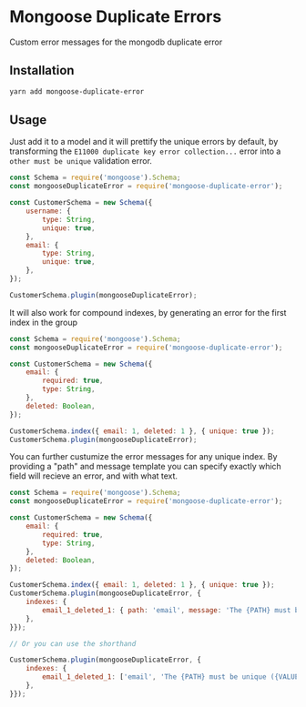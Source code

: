 Mongoose Duplicate Errors
=========================

Custom error messages for the mongodb duplicate error

Installation
------------

```bash
yarn add mongoose-duplicate-error
```

Usage
-----

Just add it to a model and it will prettify the unique errors by default, by transforming the
`E11000 duplicate key error collection...` error into a  `other must be unique` validation error.

```javascript
const Schema = require('mongoose').Schema;
const mongooseDuplicateError = require('mongoose-duplicate-error');

const CustomerSchema = new Schema({
    username: {
        type: String,
        unique: true,
    },
    email: {
        type: String,
        unique: true,
    },
});

CustomerSchema.plugin(mongooseDuplicateError);
```

It will also work for compound indexes, by generating an error for the first index in the group

```javascript
const Schema = require('mongoose').Schema;
const mongooseDuplicateError = require('mongoose-duplicate-error');

const CustomerSchema = new Schema({
    email: {
        required: true,
        type: String,
    },
    deleted: Boolean,
});

CustomerSchema.index({ email: 1, deleted: 1 }, { unique: true });
CustomerSchema.plugin(mongooseDuplicateError);
```

You can further custumize the error messages for any unique index. By providing a "path" and message template you can specify exactly which field will recieve an error, and with what text.

```javascript
const Schema = require('mongoose').Schema;
const mongooseDuplicateError = require('mongoose-duplicate-error');

const CustomerSchema = new Schema({
    email: {
        required: true,
        type: String,
    },
    deleted: Boolean,
});

CustomerSchema.index({ email: 1, deleted: 1 }, { unique: true });
CustomerSchema.plugin(mongooseDuplicateError, {
    indexes: {
        email_1_deleted_1: { path: 'email', message: 'The {PATH} must be unique ({VALUE})' },
    },
}});

// Or you can use the shorthand

CustomerSchema.plugin(mongooseDuplicateError, {
    indexes: {
        email_1_deleted_1: ['email', 'The {PATH} must be unique ({VALUE})'],
    },
}});
```
